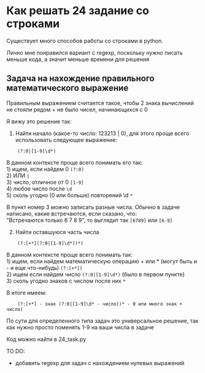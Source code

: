# Как решать 24 задание со строками

Существует много способов работы со строками в python.

Лично мне понравился вариант с regexp, поскольку нужно писать меньше кода, а значит меньше времени для решения

## Задача на нахождение правильного математического выражение

Правильным выражением считается такое, чтобы 2 знака вычислений не стояли рядом + не было чисел, начинающихся с 0

Я вижу это решение так: 

1. Найти начало (какое-то число: 123213 | 0), для этого проще всего использовать следующее выражение:
```
    (?:0|[1-9]\d*)
```
В данном контексте проще всего понимать его так: <br>
    1) ищем, если найдем 0 ```(?:0)``` <br>
    2) ИЛИ ```|``` <br>
    3) число, отличное от 0 ```[1-9]``` <br>
    4) любое число после ```\d``` <br>
    5) сколь угодно (0 или больше) повторений \d ```*``` <br>

В пункт номер 3 можно записать разные числа. Обычно в задаче написано, какие встречаются, если сказано, что: <br>
    "Встречаются только 6 7 8 9", то выглядит так ```[6789]``` или ```[6-9]```

2. Найти оставшуюся часть числа
```
    (?:[+*](?:0|[1-9]\d*))*)
```
В данном контексте проще всего понимать так: <br>
    1) ищем, если найдем математическую операцию + или * (могут быть и - и еще что-нибудь) ```(?:[+*])``` <br>
    2) ищем если найдем число ```(?:0|[1-9]\d*)``` (было в первом пункте) <br>
    3) сколь угодно знаков с числом после них ```*``` <br>

В итоге имеем: 
```
    (?:[+*] - знак (?:0|[1-9]\d* - число))* - 0 или много знак + число)
```

По сути для определенного типа задач это универсальное решение, так как нужно просто поменять 1-9 на ваши числа в задаче

Код можно найти в 24_task.py

TO DO: <br>
 - добавить regexp для задач с нахождением нулевых выражений
